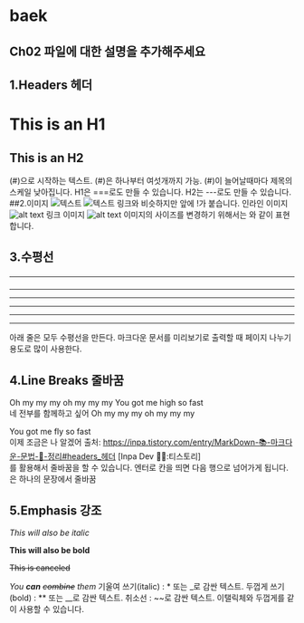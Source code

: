 # baek
## Ch02 파일에 대한 설명을 추가해주세요
## 1.Headers 헤더
This is an H1
===
This is an H2
---
(#)으로 시작하는 텍스트.
(#)은 하나부터 여섯개까지 가능.
(#)이 늘어날때마다 제목의 스케일 낮아집니다.
H1은 ===로도 만들 수 있습니다.
H2는 ---로도 만들 수 있습니다.
##2.이미지
![텍스트](이미지파일경로.jpg)
![텍스트](이미지파일URL)
링크와 비슷하지만 앞에 !가 붙습니다.
인라인 이미지 ![alt text](/test.png)
링크 이미지 ![alt text](image_URL)
이미지의 사이즈를 변경하기 위해서는 <img width="OOOpx" height="OOOpx"></img>와 같이 표현합니다.
## 3.수평선 <hr/>
* * *
***
*****
- - -
-------------------
아래 줄은 모두 수평선을 만든다. 마크다운 문서를 미리보기로 출력할 때 페이지 나누기 용도로 많이 사용한다.
## 4.Line Breaks 줄바꿈
Oh my my my oh my my my
You got me high so fast <br>
네 전부를 함께하고 싶어
Oh my my my oh my my my

You got me fly so fast <br>
이제 조금은 나 알겠어
출처: https://inpa.tistory.com/entry/MarkDown-📚-마크다운-문법-💯-정리#headers_헤더 [Inpa Dev 👨‍💻:티스토리]
<br>를 활용해서 줄바꿈을 할 수 있습니다.
엔터로 칸을 띄면 다음 행으로 넘어가게 됩니다. <br>은 하나의 문장에서 줄바꿈
## 5.Emphasis 강조
_This will also be italic_

**This will also be bold**

~~This is canceled~~

_You **can** ~~combine~~ them_
기울여 쓰기(italic) : * 또는 _로 감싼 텍스트.
두껍게 쓰기(bold) : ** 또는 __로 감싼 텍스트.
취소선 : ~~로 감싼 텍스트.
이탤릭체와 두껍게를 같이 사용할 수 있습니다.
